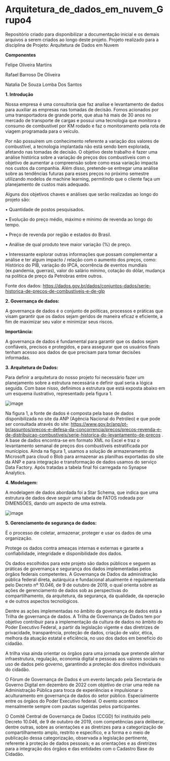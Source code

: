# **Arquitetura_de_dados_em_nuvem_Grupo4**

Repositório criado para disponibilizar a documentação inicial e os demais arquivos a serem criados ao longo deste projeto. Projeto realizado para a disciplina de Projeto: Arquitetura de Dados em Nuvem

**Componentes**

Felipe Oliveira Martins

Rafael Barroso De Oliveira

Natalia De Souza Lomba Dos Santos

**1.	Introdução**

Nossa empresa é uma consultoria que faz analise e levantamento de dados para auxiliar as empresas nas tomadas de decisão. Fomos acionados por uma transportadora de grande porte, que atua há mais de 30 anos no mercado de transporte de cargas e possui uma tecnologia que monitora o consumo de combustível por KM rodado e faz o monitoramento pela rota de viagem programada para o veículo. 

Por não possuírem um conhecimento referente a variação dos valores de combustível, a tecnologia implantada não está sendo bem explorada, afetando nas tomadas de decisão.
O objetivo deste trabalho é fazer uma análise histórica sobre a variação de preços dos combustíveis com o objetivo de aumentar a compreensão sobre como essa variação impacta nos custos da companhia. Além disso, pretende-se entregar uma análise sobre as tendências futuras para esses preços no próximo semestre utilizando modelos de machine learning, permitindo que o cliente faça um planejamento de custos mais adequado. 

Alguns dos objetivos chaves e análises que serão realizadas ao longo do projeto são:

• Quantidade de postos pesquisados. 

• Evolução do preço médio, máximo e mínimo de revenda ao longo do tempo.

• Preço de revenda por região e estados do Brasil.

• Análise de qual produto teve maior variação (%) de preço. 

• Interessante explorar outras informações que possam complementar a análise e ter algum impacto / relação com o aumento dos preços, como: Histórico do PIB, variação do IPCA, ocorrência de eventos mundiais (ex.pandemia, guerras), valor do salário mínimo, cotação do dólar, mudança na política de preço da Petrobras entre outros.

Fonte dos dados: https://dados.gov.br/dados/conjuntos-dados/serie-historica-de-precos-de-combustiveis-e-de-glp

**2. Governança de dados:**

A governança de dados é o conjunto de políticas, processos e práticas que visam garantir que os dados sejam geridos de maneira eficaz e eficiente, a fim de maximizar seu valor e minimizar seus riscos.

**Importância:**

A governança de dados é fundamental para garantir que os dados sejam confiáveis, precisos e protegidos, e para assegurar que os usuários finais tenham acesso aos dados de que precisam para tomar decisões informadas.

**3. Arquitetura de Dados:**

Para definir a arquitetura do nosso projeto foi necessário fazer um planejamento sobre a estrutura necessária e definir qual seria a lógica seguida. Com base nisso, definimos a estrutura que está exposta abaixo em um esquema ilustrativo, representado pela figura 1.

![image](https://github.com/RafaBBoaventura/Arquitetura_de_dados_em_nuvem_Grupo4/assets/131798428/09a8561f-2df7-4dd1-98cd-3d237c7494ee)

Na figura 1, a fonte de dados é composta pela base de dados disponibilizada no site da ANP (Agência Nacional do Petróleo) e que pode ser consultada através do site: https://www.gov.br/anp/pt-br/assuntos/precos-e-defesa-da-concorrencia/precos/precos-revenda-e-de-distribuicao-combustiveis/serie-historica-do-levantamento-de-precos . A base de dados encontra-se em formato XML no Excel e traz o levantamento semanal de preços dos combustíveis estratificada por munícipios. 
Ainda na figura 1, usamos a solução de armazenamento da Microsoft para cloud o Blob para armazenar as planilhas exportadas do site da ANP e para integração e transformação de dados usamos do serviço Data Factory. Após tratadas a tabela final foi carregada no Synapse Analytics. 

**4. Modelagem:**

A modelagem de dados abordada foi a Star Schema, que indica que uma estrutura de dados deve seguir uma tabela de FATOS rodeada por DIMENSÕES, dando um aspecto de uma estrela.

![image](https://github.com/RafaBBoaventura/Arquitetura_de_dados_em_nuvem_Grupo4/assets/131798428/213bb061-2a23-49be-917b-f0d24d5dd375)

**5. Gerenciamento de segurança de dados:**

É o processo de coletar, armazenar, proteger e usar os dados de uma organização. 

Protege os dados contra ameaças internas e externas e garante a confiabilidade, integridade e disponibilidade dos dados.

Os dados escolhidos para este projeto são dados públicos e seguem as práticas de governança e segurança dos dados implementadas pelos órgãos federais competentes. A Governança de Dados da administração pública federal direta, autárquica e fundacional atualmente é regulamentada pelo Decreto nº 10.046, de 9 de outubro de 2019, o qual orienta sobre as ações de gerenciamento de dados sob as perspectivas do compartilhamento, da arquitetura, da segurança, da qualidade, da operação e de outros aspectos tecnológicos. 

Dentre as ações implementadas no âmbito da governança de dados está a Trilha de governança de dados. A Trilha de Governança de Dados tem por objetivo contribuir para a implementação da cultura de dados no âmbito do Poder Executivo Federal, a partir da legislação vigente e das diretrizes de privacidade, transparência, proteção de dados, criação de valor, ética, melhora da atuação estatal e eficiência, no uso dos dados em benefício do cidadão.

A trilha visa ainda orientar os órgãos para uma jornada que pretende alinhar infraestrutura, regulação, economia digital e pessoas aos valores sociais no uso de dados pelo governo, garantindo a proteção dos direitos individuais do cidadão.

O Fórum de Governança de Dados é um evento lançado pela Secretaria de Governo Digital em dezembro de 2022 com objetivo de criar uma rede na Administração Pública para troca de experiências e impulsionar o aculturamento em governança de dados do setor público. Especialmente entre os órgãos do Poder Executivo federal. O evento acontece mensalmente sempre com pautas sugeridas pelos participantes.

O Comitê Central de Governança de Dados (CCGD) foi instituído pelo Decreto 10.046, de 9 de outubro de 2019, com competências para deliberar, dentre outras, sobre as orientações e as diretrizes para a categorização de compartilhamento amplo, restrito e específico, e a forma e o meio de publicação dessa categorização, observada a legislação pertinente, referente à proteção de dados pessoais; e as orientações e as diretrizes para a integração dos órgãos e das entidades com o Cadastro Base do Cidadão.





